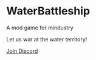 # WaterBattleship
A mod game for mindustry

Let us war at the water territory!

[Join Discord](https://discord.gg/hSqjzEp5u7)

